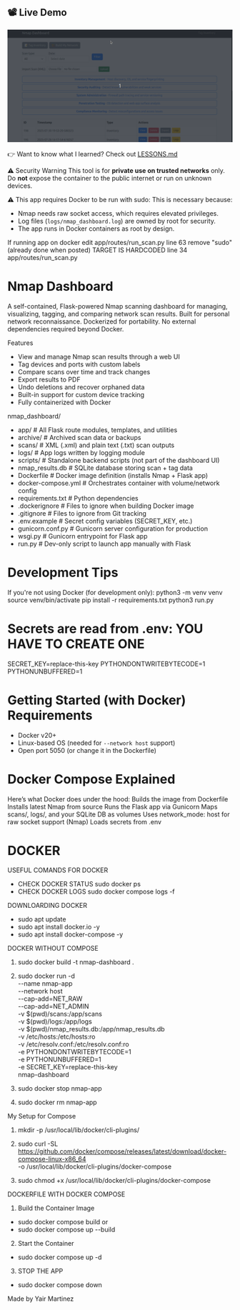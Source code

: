 ## 📽️ Live Demo
![Dashboard Demo](assets/dashboard.gif)


👉 Want to know what I learned? Check out [LESSONS.md](./LESSONS.md)

⚠️ Security Warning
This tool is for **private use on trusted networks** only.
Do **not** expose the container to the public internet or run on unknown devices.


⚠️ This app requires Docker to be run with sudo:
This is necessary because:
- Nmap needs raw socket access, which requires elevated privileges.
- Log files (`logs/nmap_dashboard.log`) are owned by root for security.
- The app runs in Docker containers as root by design.

If running app on docker edit app/routes/run_scan.py line 63 remove "sudo"(already done when posted)
TARGET IS HARDCODED line 34 app/routes/run_scan.py


# Nmap Dashboard
A self-contained, Flask-powered Nmap scanning dashboard for managing, visualizing, tagging, and comparing network scan results.
Built for personal network reconnaissance. Dockerized for portability. No external dependencies required beyond Docker.

Features
- View and manage Nmap scan results through a web UI
- Tag devices and ports with custom labels
- Compare scans over time and track changes
- Export results to PDF
- Undo deletions and recover orphaned data
- Built-in support for custom device tracking
- Fully containerized with Docker

nmap_dashboard/
- app/ # All Flask route modules, templates, and utilities
- archive/ # Archived scan data or backups
- scans/ # XML (.xml) and plain text (.txt) scan outputs
- logs/ # App logs written by logging module
- scripts/ # Standalone backend scripts (not part of the dashboard UI)
- nmap_results.db # SQLite database storing scan + tag data
- Dockerfile # Docker image definition (installs Nmap + Flask app)
- docker-compose.yml # Orchestrates container with volume/network config
- requirements.txt # Python dependencies
- .dockerignore # Files to ignore when building Docker image
- .gitignore # Files to ignore from Git tracking
- .env.example # Secret config variables (SECRET_KEY, etc.)
- gunicorn.conf.py # Gunicorn server configuration for production
- wsgi.py # Gunicorn entrypoint for Flask app
- run.py # Dev-only script to launch app manually with Flask



# Development Tips
If you're not using Docker (for development only):
python3 -m venv venv
source venv/bin/activate
pip install -r requirements.txt
python3 run.py

# Secrets are read from .env: YOU HAVE TO CREATE ONE
SECRET_KEY=replace-this-key
PYTHONDONTWRITEBYTECODE=1
PYTHONUNBUFFERED=1

# Getting Started (with Docker) Requirements
- Docker v20+
- Linux-based OS (needed for `--network host` support)
- Open port 5050 (or change it in the Dockerfile)


# Docker Compose Explained
Here’s what Docker does under the hood:
Builds the image from Dockerfile
Installs latest Nmap from source
Runs the Flask app via Gunicorn
Maps scans/, logs/, and your SQLite DB as volumes
Uses network_mode: host for raw socket support (Nmap)
Loads secrets from .env


# DOCKER 
USEFUL COMANDS FOR DOCKER
- CHECK DOCKER STATUS sudo docker ps
- CHECK DOCKER LOGS sudo docker compose logs -f


DOWNLOARDING DOCKER
- sudo apt update
- sudo apt install docker.io -y
- sudo apt install docker-compose -y


DOCKER WITHOUT COMPOSE
1. sudo docker build -t nmap-dashboard .

2. sudo docker run -d \
  --name nmap-app \
  --network host \
  --cap-add=NET_RAW \
  --cap-add=NET_ADMIN \
  -v $(pwd)/scans:/app/scans \
  -v $(pwd)/logs:/app/logs \
  -v $(pwd)/nmap_results.db:/app/nmap_results.db \
  -v /etc/hosts:/etc/hosts:ro \
  -v /etc/resolv.conf:/etc/resolv.conf:ro \
  -e PYTHONDONTWRITEBYTECODE=1 \
  -e PYTHONUNBUFFERED=1 \
  -e SECRET_KEY=replace-this-key \
  nmap-dashboard

3. sudo docker stop nmap-app

4. sudo docker rm nmap-app


My Setup for Compose
1. mkdir -p /usr/local/lib/docker/cli-plugins/

2. sudo curl -SL https://github.com/docker/compose/releases/latest/download/docker-compose-linux-x86_64 \
  -o /usr/local/lib/docker/cli-plugins/docker-compose

3. sudo chmod +x /usr/local/lib/docker/cli-plugins/docker-compose


DOCKERFILE WITH DOCKER COMPOSE
1. Build the Container Image
- sudo docker compose build
or
- sudo docker compose up --build

2. Start the Container
- sudo docker compose up -d

3. STOP THE APP
- sudo docker compose down

Made by Yair Martinez
